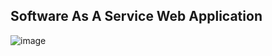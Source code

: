 ## Software As A Service Web Application

![image](https://github.com/MarinJursic/building-sass/blob/master/BuilderTasks.jpg?raw=true)
